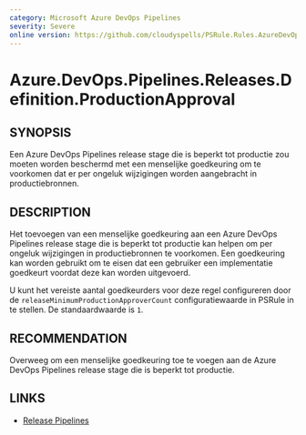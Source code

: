 ```yaml
---
category: Microsoft Azure DevOps Pipelines
severity: Severe
online version: https://github.com/cloudyspells/PSRule.Rules.AzureDevOps/blob/main/src/PSRule.Rules.AzureDevOps/nl/Azure.DevOps.Pipelines.Releases.Definition.ProductionApproval.md
---
```


# Azure.DevOps.Pipelines.Releases.Definition.ProductionApproval

## SYNOPSIS

Een Azure DevOps Pipelines release stage die is beperkt tot productie zou
moeten worden beschermd met een menselijke goedkeuring om te voorkomen dat
er per ongeluk wijzigingen worden aangebracht in productiebronnen.

## DESCRIPTION

Het toevoegen van een menselijke goedkeuring aan een Azure DevOps Pipelines
release stage die is beperkt tot productie kan helpen om per ongeluk wijzigingen in productiebronnen te voorkomen. Een goedkeuring kan worden
gebruikt om te eisen dat een gebruiker een implementatie goedkeurt voordat
deze kan worden uitgevoerd.

U kunt het vereiste aantal goedkeurders voor deze regel configureren door de
`releaseMinimumProductionApproverCount` configuratiewaarde in PSRule in te
stellen. De standaardwaarde is `1`.

## RECOMMENDATION

Overweeg om een menselijke goedkeuring toe te voegen aan de Azure DevOps
Pipelines release stage die is beperkt tot productie.

## LINKS

- [Release Pipelines](https://docs.microsoft.com/nl-nl/azure/devops/pipelines/release/?view=azure-devops)
